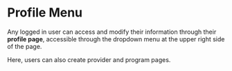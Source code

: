 # Profile Menu

Any logged in user can access and modify their information through their **profile page**, accessible through the dropdown menu at the upper right side of the page.

Here, users can also create provider and program pages.


